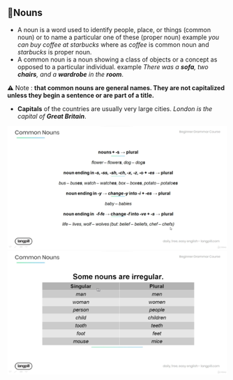 ## 📘Nouns
* A noun is a word used to identify people, place, or things (common noun) or to name a particular one of these (proper noun) example *you can buy coffee at starbucks* where as *coffee* is common noun and *starbucks* is proper noun.
* A common noun is a noun showing a class of objects or a concept as opposed to a particular individual. example *There was a **sofa**, two **chairs**, and a **wardrobe** in the **room***.

⚠️ Note : **that common nouns are general names. They are not capitalized unless they begin a sentence or are part of a title.**

* **Capitals** of the countries are usually very large cities. *London is the capital of **Great Britain***.

![Image](./image/common-nouns-1.png)
![Image](./image/common-nouns-2.png)